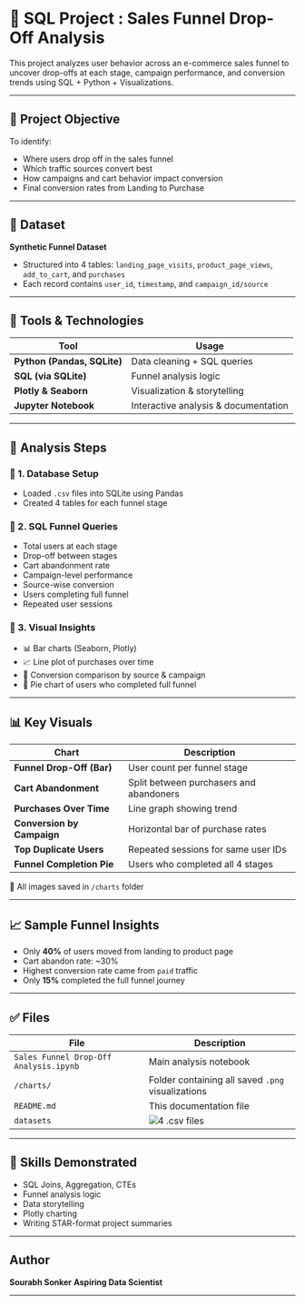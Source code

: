 # 🛒 SQL Project : Sales Funnel Drop-Off Analysis

This project analyzes user behavior across an e-commerce sales funnel to uncover drop-offs at each stage, campaign performance, and conversion trends using SQL + Python + Visualizations.

---

## 📌 Project Objective

To identify:
- Where users drop off in the sales funnel
- Which traffic sources convert best
- How campaigns and cart behavior impact conversion
- Final conversion rates from Landing to Purchase

---

## 📂 Dataset

**Synthetic Funnel Dataset**  
- Structured into 4 tables: `landing_page_visits`, `product_page_views`, `add_to_cart`, and `purchases`
- Each record contains `user_id`, `timestamp`, and `campaign_id/source`

---

## 🧰 Tools & Technologies

| Tool            | Usage                          |
|------------------|-------------------------------|
| **Python (Pandas, SQLite)** | Data cleaning + SQL queries |
| **SQL (via SQLite)**         | Funnel analysis logic       |
| **Plotly & Seaborn**         | Visualization & storytelling |
| **Jupyter Notebook**         | Interactive analysis & documentation |

---

## 🧪 Analysis Steps

### 🔹 1. Database Setup
- Loaded `.csv` files into SQLite using Pandas
- Created 4 tables for each funnel stage

### 🔹 2. SQL Funnel Queries
- Total users at each stage
- Drop-off between stages
- Cart abandonment rate
- Campaign-level performance
- Source-wise conversion
- Users completing full funnel
- Repeated user sessions

### 🔹 3. Visual Insights
- 📊 Bar charts (Seaborn, Plotly)
- 📈 Line plot of purchases over time
- 🧩 Conversion comparison by source & campaign
- 🧠 Pie chart of users who completed full funnel

---

## 📊 Key Visuals

| Chart                                   | Description                                |
|----------------------------------------|--------------------------------------------|
| **Funnel Drop-Off (Bar)**              | User count per funnel stage                |
| **Cart Abandonment**                   | Split between purchasers and abandoners    |
| **Purchases Over Time**                | Line graph showing trend                   |
| **Conversion by Campaign**             | Horizontal bar of purchase rates           |
| **Top Duplicate Users**                | Repeated sessions for same user IDs        |
| **Funnel Completion Pie**              | Users who completed all 4 stages           |

📁 All images saved in `/charts` folder

---

## 📈 Sample Funnel Insights

- Only **40%** of users moved from landing to product page
- Cart abandon rate: ~30%
- Highest conversion rate came from `paid` traffic
- Only **15%** completed the full funnel journey

---



## ✅ Files

| File | Description |
|------|-------------|
| `Sales Funnel Drop-Off Analysis.ipynb` | Main analysis notebook |
| `/charts/` | Folder containing all saved `.png` visualizations |
| `README.md` | This documentation file |
| `datasets` | ![4 .csv files](https://github.com/Sourabh1710/Sales-Funnel-Drop-Off-Analysis) |

---

## 🧠 Skills Demonstrated

- SQL Joins, Aggregation, CTEs
- Funnel analysis logic
- Data storytelling
- Plotly charting
- Writing STAR-format project summaries

---

## Author

**Sourabh Sonker**
**Aspiring Data Scientist**

---

